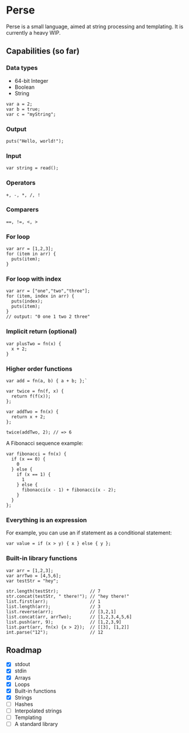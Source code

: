 # Perse

Perse is a small language, aimed at string processing and templating. It is currently a heavy WIP.

## Capabilities (so far)

### Data types
- 64-bit Integer
- Boolean
- String

```
var a = 2;
var b = true;
var c = "myString";
```
### Output
```
puts("Hello, world!");
```

### Input
```
var string = read();
```

### Operators
```
+, -, *, /, !
```

### Comparers
```
==, !=, <, >
```

### For loop
```
var arr = [1,2,3];
for (item in arr) {
  puts(item);
}
```

### For loop with index
```
var arr = ["one","two","three"];
for (item, index in arr) {
  puts(index);
  puts(item);
}
// output: "0 one 1 two 2 three"
```

### Implicit return (optional)
```
var plusTwo = fn(x) {
  x + 2;
}
```

### Higher order functions
```
var add = fn(a, b) { a + b; };`

var twice = fn(f, x) {
  return f(f(x));
};

var addTwo = fn(x) {
  return x + 2;
};

twice(addTwo, 2); // => 6
```
A Fibonacci sequence example:  
```
var fibonacci = fn(x) {  
  if (x == 0) {
    0
  } else {
    if (x == 1) {
      1
    } else {
      fibonacci(x - 1) + fibonacci(x - 2);
    }
  }
};
```

### Everything is an expression
For example, you can use an if statement as a conditional statement:
```
var value = if (x > y) { x } else { y };
```

### Built-in library functions
```
var arr = [1,2,3];
var arrTwo = [4,5,6];
var testStr = "hey";

str.length(testStr);            // 7
str.concat(testStr, " there!"); // "hey there!"
list.first(arr);                // 1
list.length(arr);               // 3
list.reverse(arr);              // [3,2,1]
list.concat(arr, arrTwo);       // [1,2,3,4,5,6]
list.push(arr, 9);              // [1,2,3,9]
list.part(arr, fn(x) {x > 2});  // [[3], [1,2]]
int.parse("12");                // 12

```

## Roadmap
- [x] stdout
- [x] stdin
- [x] Arrays
- [x] Loops
- [x] Built-in functions
- [x] Strings
- [ ] Hashes
- [ ] Interpolated strings
- [ ] Templating
- [ ] A standard library

